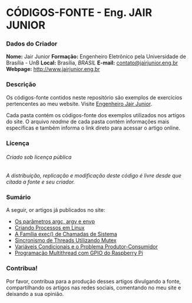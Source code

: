 # CÓDIGOS-FONTE - Eng. JAIR JUNIOR


### Dados do Criador
**Nome:** Jair Junior
**Formação:** Engenheiro Eletrônico pela Universidade de Brasília - UnB
**Local:** Brasília, *BRASIL*
**E-mail:** contato@jairjunior.eng.br
**Webpage:** http://www.jairjunior.eng.br

### Descrição
Os códigos-fonte contidos neste repositório são exemplos de exercícios pertencentes
ao meu website. Visite [Engenheiro Jair Junior](http://www.jairjunior.eng.br).

Cada pasta contém os códigos-fonte dos exemplos utilizados nos artigos do site. 
O arquivo *readme* de cada pasta contém informações mais específicas e também
informa o link direto para acessar o artigo online.

### Licença
###### Criado sob licença pública
*A distribuição, replicação e modificação deste código é livre desde que
citada a fonte e seu criador.*


### Sumário
A seguir, or artigos já publicados no site:
- [Os parâmetros argc, argv e envp](http://www.jairjunior.eng.br/artigos/parametros-argc-argv-envp/)
- [Criando Processos em Linux](http://www.jairjunior.eng.br/artigos/criando-processos-em-linux/)
- [A Família exec() de Chamadas de Sistema](http://www.jairjunior.eng.br/artigos/familia-exec-de-chamadas-de-sistema/)
- [Sincronismo de Threads Utilizando Mutex](http://www.jairjunior.eng.br/artigos/sincronismo-de-threads-utilizando-mutex/)
- [Variáveis Condicionais e o Problema Produtor-Consumidor](http://www.jairjunior.eng.br/artigos/variaveis-condicionais-e-o-problema-produtor-consumidor/)
- [Programação Multithread com GPIO do Raspberry Pi](http://www.jairjunior.eng.br/artigos/programacao-multithread-com-gpio-do-raspberry-pi/)


### Contribua!
Por favor, contribua para a produção desses artigos divulgando a fonte,
compartilhando os artigos nas redes sociais, comentando no meu site e deixando
a sua opinião.
